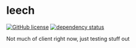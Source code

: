 # leech
[![GitHub license](https://img.shields.io/github/license/morr0ne/leech)](https://github.com/morr0ne/leech/blob/main/LICENSE)
[![dependency status](https://deps.rs/repo/github/morr0ne/leech/status.svg)](https://deps.rs/repo/github/morr0ne/leech)

Not much of client right now, just testing stuff out
